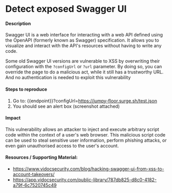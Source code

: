 # Detect exposed Swagger UI

#### Description
Swagger UI is a web interface for interacting with a web API defined using the OpenAPI (formerly known as Swagger) specification. It allows you to visualize and interact with the API's resources without having to write any code.

Some old Swagger UI versions are vulnerable to XSS by overwriting their configuration with the `?configUrl` or `?url` parameter. By doing so, you can override the page to do a malicious act, while it still has a trustworthy URL. And no authentication is needed to exploit this vulnerability

#### Steps to reproduce
1. Go to: {{endpoint}}?configUrl=https://jumpy-floor.surge.sh/test.json
2. You should see an alert box (screenshot attached)

#### Impact
This vulnerability allows an attacker to inject and execute arbitrary script code within the context of a user's web browser. This malicious script code can be used to steal sensitive user information, perform phishing attacks, or even gain unauthorised access to the user's account.

#### Resources / Supporting Material:
- https://www.vidocsecurity.com/blog/hacking-swagger-ui-from-xss-to-account-takeovers/
- https://app.vidocsecurity.com/public-library/787db825-d8c0-4182-a79f-6c7520745c49
